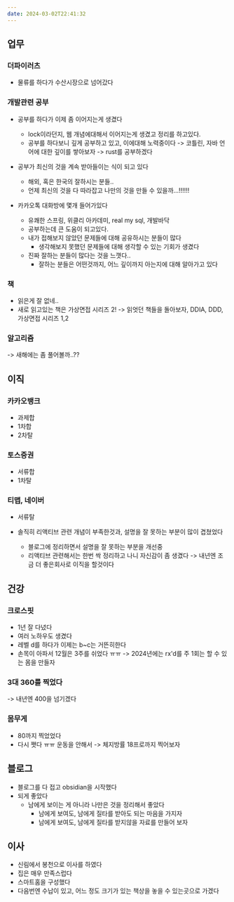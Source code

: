 ```yaml
---
date: 2024-03-02T22:41:32
---
```

## 업무
### 더파이러츠
- 물류를 하다가 수산시장으로 넘어갔다

### 개발관련 공부
- 공부를 하다가 이제 좀 이어지는게 생겼다
	- lock이라던지, 웹 개념에대해서 이어지는게 생겼고 정리를 하고있다.
	- 공부를 하다보니 깊게 공부하고 있고, 이에대해 노력중이다
-> 코틀린, 자바 언어에 대한 깊이를 쌓아보자
-> rust를 공부하겠다

- 공부가 최신의 것을 계속 받아들이는 식이 되고 있다
	- 해외, 혹은 한국의 잘하시는 분들..
	- 언제 최신의 것을 다 따라잡고 나만의 것을 만들 수 있을까...!!!!!!

- 카카오톡 대화방에 몇개 들어가있다
	- 유쾌한 스프링, 위클리 아카데미, real my sql, 개발바닥
	- 공부하는데 큰 도움이 되고있다.
	- 내가 접해보지 않았던 문제들에 대해 공유하시는 분들이 많다
		- 생각해보지 못했던 문제들에 대해 생각할 수 있는 기회가 생겼다
	- 진짜 잘하는 분들이 많다는 것을 느꼇다..
		- 잘하는 분들은 어떤것까지, 어느 깊이까지 아는지에 대해 알아가고 있다

### 책 
- 읽은게 잘 없네..
- 새로 읽고있는 책은 가상면접 시리즈 2!
-> 읽엇던 책들을 돌아보자, DDIA, DDD, 가상면접 시리즈 1,2

### 알고리즘
-> 새해에는 좀 풀어볼까..??

## 이직
### 카카오뱅크
- 과제합
- 1차합
- 2차탈
### 토스증권
- 서류합
- 1차탈
### 티맵, 네이버
- 서류탈

- 솔직히 리액티브 관련 개념이 부족한것과, 설명을 잘 못하는 부분이 많이 겹쳤었다
	- 블로그에 정리하면서 설명을 잘 못하는 부분을 개선중
	- 리액티브 관련해서는 한번 싹 정리하고 나니 자신감이 좀 생겼다
-> 내년엔 조금 더 좋은회사로 이직을 할것이다

## 건강
### 크로스핏
- 1년 잘 다녔다
- 여러 노하우도 생겼다
- 레벨 d를 하다가 이제는 b~c는 거뜬히한다
- 손목이 아파서 12월은 3주를 쉬었다 ㅠㅠ
-> 2024년에는 rx'd를 주 1회는 할 수 있는 몸을 만들자
	
###  3대 360를 찍었다
-> 내년엔 400을 넘기겠다

### 몸무게
- 80까지 찍었었다
- 다시 쪗다 ㅠㅠ 운동을 안해서
-> 체지방률 18프로까지 찍어보자


## 블로그
- 블로그를 다 접고 obsidian을 시작했다
- 되게 좋았다
	- 남에게 보이는 게 아니라 나만은 것을 정리해서 좋았다
		- 남에게 보여도, 남에게 질타를 받아도 되는 마음을 가지자
		- 남에게 보여도, 남에게 질타를 받지않을 자료를 만들어 보자


## 이사
- 신림에서 봉천으로 이사를 하였다
- 집은 매우 만족스럽다
- 스마트홈을 구성했다
- 다음번엔 수납이 있고, 어느 정도 크기가 있는 책상을 놓을 수 있는곳으로 가겠다